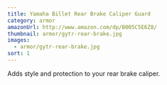 ```yaml
---
title: Yamaha Billet Rear Brake Caliper Guard
category: armor
amazonUrl: http://www.amazon.com/dp/B005C5E6Z8/
thumbnail: armor/gytr-rear-brake.jpg
images:
  - armor/gytr-rear-brake.jpg
sort: 1
---
```


Adds style and protection to your rear brake caliper.

